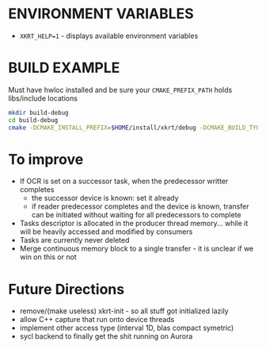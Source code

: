# ENVIRONMENT VARIABLES
- `XKRT_HELP=1` - displays available environment variables

# BUILD EXAMPLE
Must have hwloc installed and be sure your `CMAKE_PREFIX_PATH` holds libs/include locations
```bash
mkdir build-debug
cd build-debug
cmake -DCMAKE_INSTALL_PREFIX=$HOME/install/xkrt/debug -DCMAKE_BUILD_TYPE=Debug -DSTRICT=on -DUSE_STATS=on -DUSE_CUDA=on -DUSE_ZE=off -DUSE_SYCL=off -DUSE_CL=off -DUSE_HIP=off -DUSE_CAIRO=off -DENABLE_HEAVY_DEBUG=off ..
```

# To improve
- If OCR is set on a successor task, when the predecessor writter completes
  - the successor device is known: set it already
  - if reader predecessor completes and the device is known, transfer can be initiated without waiting for all predecessors to complete
- Tasks descriptor is allocated in the producer thread memory... while it will be heavily accessed and modified by consumers
- Tasks are currently never deleted
- Merge continuous memory block to a single transfer - it is unclear if we win on this or not

# Future Directions
- remove/(make useless) xkrt-init - so all stuff got initialized lazily
- allow C++ capture that run onto device threads
- implement other access type (interval 1D, blas compact symetric)
- sycl backend to finally get the shit running on Aurora
